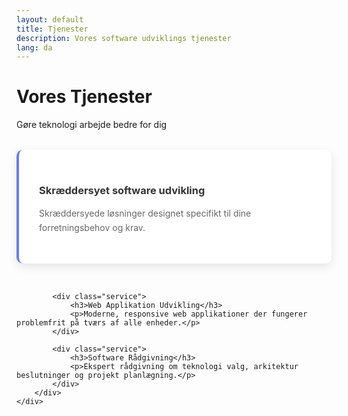```yaml
---
layout: default
title: Tjenester
description: Vores software udviklings tjenester
lang: da
---
```


<div class="page-header">
    <div class="container">
        <h1>Vores Tjenester</h1>
        <p>Gøre teknologi arbejde bedre for dig</p>
    </div>
</div>

<div class="content-section">
    <div class="container">
        <div class="services-grid">
            <div class="service">
                <h3>Skræddersyet software udvikling</h3>
                <p>Skræddersyede løsninger designet specifikt til dine forretningsbehov og krav.</p>
            </div>
            
            <div class="service">
                <h3>Web Applikation Udvikling</h3>
                <p>Moderne, responsive web applikationer der fungerer problemfrit på tværs af alle enheder.</p>
            </div>
            
            <div class="service">
                <h3>Software Rådgivning</h3>
                <p>Ekspert rådgivning om teknologi valg, arkitektur beslutninger og projekt planlægning.</p>
            </div>
        </div>
    </div>
</div>

<style>
.services-grid {
    display: grid;
    grid-template-columns: repeat(auto-fit, minmax(300px, 1fr));
    gap: 2rem;
    margin-top: 2rem;
}

.service {
    background: white;
    padding: 2rem;
    border-radius: 10px;
    box-shadow: 0 5px 15px rgba(0, 0, 0, 0.1);
    border-left: 4px solid #667eea;
}

.service h3 {
    color: #333;
    margin-bottom: 1rem;
}

.service p {
    color: #666;
    line-height: 1.6;
}
</style>